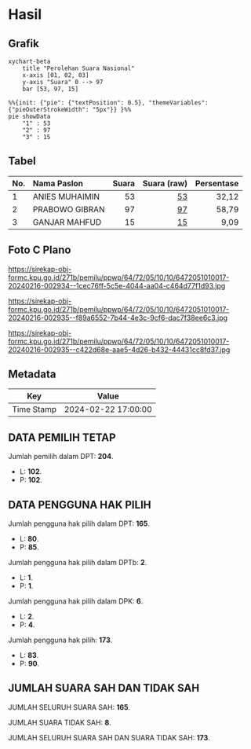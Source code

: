 # Hasil

## Grafik

```mermaid
xychart-beta
    title "Perolehan Suara Nasional"
    x-axis [01, 02, 03]
    y-axis "Suara" 0 --> 97
    bar [53, 97, 15]
```

```mermaid
%%{init: {"pie": {"textPosition": 0.5}, "themeVariables": {"pieOuterStrokeWidth": "5px"}} }%%
pie showData
    "1" : 53
    "2" : 97
    "3" : 15
```

## Tabel

| No. | Nama Paslon    | Suara | Suara (raw) | Persentase |
|:--- |:-------------- | -----:| -----------:| ----------:|
| 1   | ANIES MUHAIMIN | 53    | [53][p-1]   | 32,12      |
| 2   | PRABOWO GIBRAN | 97    | [97][p-2]   | 58,79      |
| 3   | GANJAR MAHFUD  | 15    | [15][p-3]   | 9,09       |


[p-1]: https://github.com/gigit-pemilu/pemilu-2024/blob/main/pilpres/hitung-suara/sub/64-kalimantan-timur/sub/72-kota-samarinda/sub/05-samarinda-utara/sub/1010-sempaja-utara/sub/017-tps/sub/paslon-1.txt
[p-2]: https://github.com/gigit-pemilu/pemilu-2024/blob/main/pilpres/hitung-suara/sub/64-kalimantan-timur/sub/72-kota-samarinda/sub/05-samarinda-utara/sub/1010-sempaja-utara/sub/017-tps/sub/paslon-2.txt
[p-3]: https://github.com/gigit-pemilu/pemilu-2024/blob/main/pilpres/hitung-suara/sub/64-kalimantan-timur/sub/72-kota-samarinda/sub/05-samarinda-utara/sub/1010-sempaja-utara/sub/017-tps/sub/paslon-3.txt

## Foto C Plano

https://sirekap-obj-formc.kpu.go.id/271b/pemilu/ppwp/64/72/05/10/10/6472051010017-20240216-002934--1cec76ff-5c5e-4044-aa04-c464d77f1d93.jpg

https://sirekap-obj-formc.kpu.go.id/271b/pemilu/ppwp/64/72/05/10/10/6472051010017-20240216-002935--f89a6552-7b44-4e3c-9cf6-dac7f38ee6c3.jpg

https://sirekap-obj-formc.kpu.go.id/271b/pemilu/ppwp/64/72/05/10/10/6472051010017-20240216-002935--c422d68e-aae5-4d26-b432-44431cc8fd37.jpg


## Metadata

| Key        | Value               |
| ---------- | ------------------- |
| Time Stamp | 2024-02-22 17:00:00 |


## DATA PEMILIH TETAP

Jumlah pemilih dalam DPT: **204**.
 * L: **102**.
 * P: **102**.

## DATA PENGGUNA HAK PILIH

Jumlah pengguna hak pilih dalam DPT: **165**.
 * L: **80**.
 * P: **85**.

Jumlah pengguna hak pilih dalam DPTb: **2**.
 * L: **1**.
 * P: **1**.

Jumlah pengguna hak pilih dalam DPK: **6**.
 * L: **2**.
 * P: **4**.

Jumlah pengguna hak pilih: **173**.
 * L: **83**.
 * P: **90**.

## JUMLAH SUARA SAH DAN TIDAK SAH

JUMLAH SELURUH SUARA SAH: **165**.

JUMLAH SUARA TIDAK SAH: **8**.

JUMLAH SELURUH SUARA SAH DAN SUARA TIDAK SAH: **173**.


